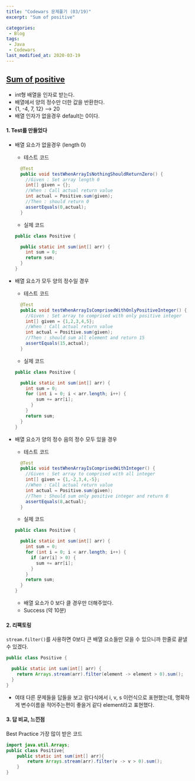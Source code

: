 ```yaml
---
title: "Codewars 문제풀기 (03/19)"
excerpt: "Sum of positive"

categories:
 - Blog
tags:
 - Java
 - Codewars
last_modified_at: 2020-03-19
---
```




## [Sum of positive](https://www.codewars.com/kata/5715eaedb436cf5606000381/train/java)

* int형 배열을 인자로 받는다.
* 배열에서 양의 정수만 더한 값을 반환한다.
* {1, -4, 7, 12} --> 20
* 배열 인자가 없을경우 default는 0이다.


#### 1. Test를 만들었다

* 배열 요소가 없을경우 (length 0)

  * 테스트 코드

  ``` java
    @Test
    public void testWhenArrayIsNothingShouldReturnZero() {
      //Given : Set array length 0
      int[] given = {};
      //When : Call actual return value
      int actual = Positive.sum(given);
      //Then : should return 0
      assertEquals(0,actual);
    }
  
  ```
  
  * 실제 코드
  
  ```java
  public class Positive {
  
    public static int sum(int[] arr) {
      int sum = 0; 
      return sum;
    }
  }
  
  ```
  
* 배열 요소가 모두 양의 정수일 경우

  * 테스트 코드

  ```java
    @Test
    public void testWhenArrayIsComprisedWithOnlyPositiveInteger() {
      //Given : Set array to comprised with only positive integer
      int[] given = {1,2,3,4,5};
      //When : Call actual return value
      int actual = Positive.sum(given);
      //Then : should sum all element and return 15
      assertEquals(15,actual);
    }
  
  ```

  * 실제 코드

  ```java
  public class Positive {
  
    public static int sum(int[] arr) {
      int sum = 0;
      for (int i = 0; i < arr.length; i++) {
          sum += arr[i];
        }
      }
      return sum;
    }
  }
  
  ```

* 배열 요소가 양의 정수 음의 정수 모두 있을 경우

  * 테스트 코드

  ```java
    @Test
    public void testWhenArrayIsComprisedWithInteger() {
      //Given : Set array to comprised with all integer
      int[] given = {1,-2,3,4,-5};
      //When : Call actual return value
      int actual = Positive.sum(given);
      //Then : Should sum only positive integer and return 8
      assertEquals(8,actual);
    }
  ```
  
  * 실제 코드 
  
  ```java
  public class Positive {
  
    public static int sum(int[] arr) {
      int sum = 0;
      for (int i = 0; i < arr.length; i++) {
        if (arr[i] > 0) {
          sum += arr[i];
        }
      }
      return sum;
    }
  }
  
  ```
    * 배열 요소가 0 보다 클 경우만 더해주었다.
    * Success (약 10분)



#### 2. 리팩토링

`stream.filter()`를 사용하면 0보다 큰 배열 요소들만 모을 수 있으니까 한줄로 끝낼 수 있겠다.

```java
public class Positive {

  public static int sum(int[] arr) {
    return Arrays.stream(arr).filter(element -> element > 0).sum();
  }
}
```

* 여태 다른 문제들을 답들을 보고 람다식에서 i, v, s 이런식으로 표현했는데, 명확하게 변수이름을 적어주는편이 좋을거 같다 element라고 표현했다.

####  3. 답 비교, 느낀점

Best Practice 가장 많이 받은 코드

```java
import java.util.Arrays;
public class Positive{
    public static int sum(int[] arr){
        return Arrays.stream(arr).filter(v -> v > 0).sum();
    }
}
```

